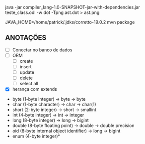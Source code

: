 java -jar compiler_lang-1.0-SNAPSHOT-jar-with-dependencies.jar teste_class.odl -w
dot -Tpng ast.dot > ast.png

JAVA_HOME=/home/patrick/.jdks/corretto-19.0.2 mvn package


## ANOTAÇÕES
- [ ] Conectar no banco de dados
-[ ] ORM
  - [ ] create
  - [ ] insert
  - [ ] update
  - [ ] delete
  - [ ] select all
-[x] herança com extends

- byte	(1-byte integer) -> byte -> byte
- char	(1-byte character) -> char -> char(1)
- short	(2-byte integer) -> short -> smallint
- int	(4-byte integer) -> int -> integer
- long	(8-byte integer) -> long -> bigint
- double	(8-byte floating point) -> double -> double precision
- oid	(8-byte internal object identifier) -> long -> bigint
- enum	(4-byte integer)*
